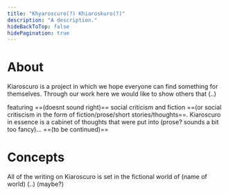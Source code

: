 ```yaml
---
title: "Khyaroscuro(?) Khiaroskuro(?)"
description: "A description."
hideBackToTop: false
hidePagination: true
---
```


# About

Kiaroscuro is a project in which we hope everyone can find something for themselves. Through our work here we would like to show others that (..)

featuring ==(doesnt sound right)== social criticism and fiction ==(or social critiscism in the form of fiction/prose/short stories/thoughts==. Kiaroscuro in essence is a cabinet of thoughts that were put into (prose? sounds a bit too fancy)... ==(to be continued)==



# Concepts

All of the writing on Kiaroscuro is set in the fictional world of (name of world) (..) (maybe?)